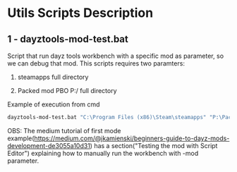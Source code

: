 # Utils Scripts Description

## 1 - dayztools-mod-test.bat

Script that run dayz tools workbench with a specific mod as parameter, so we can debug that mod. This scripts requires two paramters:

1) steamapps full directory

2) Packed mod PBO P:/ full directory

Example of execution from cmd

```bat
dayztools-mod-test.bat "C:\Program Files (x86)\Steam\steamapps" "P:\PackedPbos\@FirstModPacked"
``` 

OBS: The medium tutorial of first mode example(https://medium.com/@jkamienski/beginners-guide-to-dayz-mods-development-de3055a10d31) has a section("Testing the mod with Script Editor") explaining how to manually run the workbench with -mod parameter.